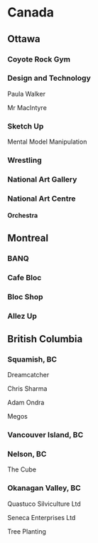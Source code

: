 # Canada

## Ottawa

### Coyote Rock Gym

### Design and Technology

Paula Walker

Mr MacIntyre

### Sketch Up

Mental Model Manipulation

### Wrestling

### National Art Gallery

### National Art Centre

#### Orchestra

## Montreal

### BANQ

### Cafe Bloc

### Bloc Shop

### Allez Up

## British Columbia

### Squamish, BC

Dreamcatcher

Chris Sharma

Adam Ondra

Megos

### Vancouver Island, BC

### Nelson, BC

The Cube

### Okanagan Valley, BC

Quastuco Silviculture Ltd

Seneca Enterprises Ltd

Tree Planting
